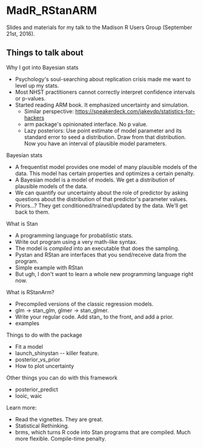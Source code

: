 # MadR_RStanARM

Slides and materials for my talk to the Madison R Users Group (September 21st, 2016).





## Things to talk about

Why I got into Bayesian stats

- Psychology's soul-searching about replication crisis made me want to level up my stats.
- Most NHST practitioners cannot correctly interpret confidence intervals or p-values.
- Started reading ARM book. It emphasized uncertainty and simulation.
  - Similar perspective: https://speakerdeck.com/jakevdp/statistics-for-hackers
  - arm package's opinionated interface. No p value.
  - Lazy posteriors: Use point estimate of model parameter and its standard error to seed a distribution. Draw from that distribution. Now you have an interval of plausible model parameters. 
  
Bayesian stats

- A frequentist model provides one model of many plausible models of the data. This model has certain properties and optimizes a certain penalty.
- A Bayesian model is a model of models. We get a distribution of plausible models of the data.
- We can quantify our uncertainty about the role of predictor by asking questions about the distribution of that predictor's parameter values.
- Priors...? They get conditioned/trained/updated by the data. We'll get back to them.

What is Stan

- A programming language for probablistic stats.
- Write out program using a very math-like syntax.
- The model is _compiled_ into an executable that does the sampling.
- Pystan and RStan are interfaces that you send/receive data from the program.
- Simple example with RStan
- But ugh, I don't want to learn a whole new programming language right now.

What is RStanArm?

- Precompiled versions of the classic regression models.
- glm -> stan_glm, glmer -> stan_glmer.
- Write your regular code. Add stan_ to the front, and add a prior.
- examples

Things to do with the package

- Fit a model
- launch_shinystan -- killer feature.
- posterior_vs_prior
- How to plot uncertainty

Other things you can do with this framework

- posterior_predict
- looic, waic

Learn more:

- Read the vignettes. They are great.
- Statistical Rethinking.
- brms, which turns R code into Stan programs that are compiled. Much more
  flexible. Compile-time penalty.
